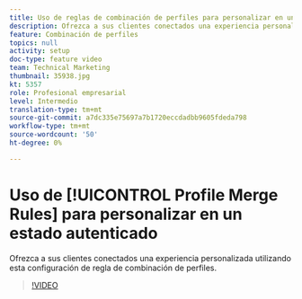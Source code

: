 ```yaml
---
title: Uso de reglas de combinación de perfiles para personalizar en un estado autenticado
description: Ofrezca a sus clientes conectados una experiencia personalizada utilizando esta configuración de regla de combinación de perfiles.
feature: Combinación de perfiles
topics: null
activity: setup
doc-type: feature video
team: Technical Marketing
thumbnail: 35938.jpg
kt: 5357
role: Profesional empresarial
level: Intermedio
translation-type: tm+mt
source-git-commit: a7dc335e75697a7b1720eccdadbb9605fdeda798
workflow-type: tm+mt
source-wordcount: '50'
ht-degree: 0%

---
```



# Uso de [!UICONTROL Profile Merge Rules] para personalizar en un estado autenticado

Ofrezca a sus clientes conectados una experiencia personalizada utilizando esta configuración de regla de combinación de perfiles.

>[!VIDEO](https://video.tv.adobe.com/v/35938/?quality=12&learn=on)
